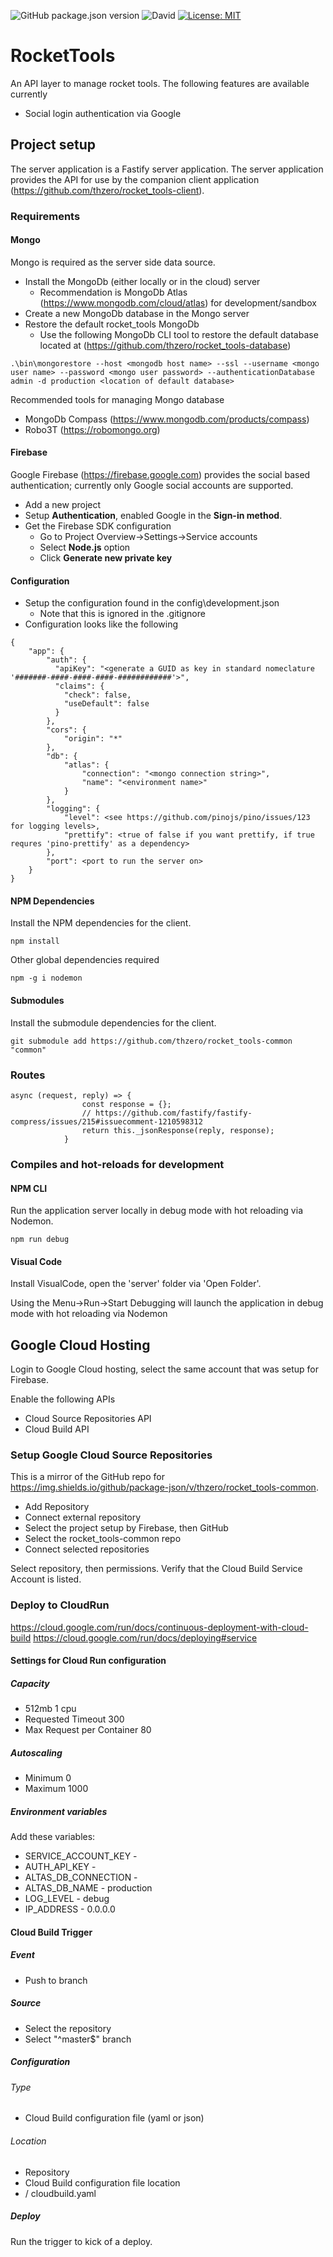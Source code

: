 ![GitHub package.json version](https://img.shields.io/github/package-json/v/thzero/rocket_tools-server)
![David](https://img.shields.io/david/thzero/rocket_tools-server)
[![License: MIT](https://img.shields.io/badge/License-MIT-yellow.svg)](https://opensource.org/licenses/MIT)

# RocketTools

An API layer to manage rocket tools.  The following features are available currently

* Social login authentication via Google

## Project setup

The server application is a Fastify server application.  The server application provides the API for use by the companion client application (https://github.com/thzero/rocket_tools-client).

### Requirements

#### Mongo

Mongo is required as the server side data source.

* Install the MongoDb (either locally or in the cloud) server
  * Recommendation is MongoDb Atlas (https://www.mongodb.com/cloud/atlas) for development/sandbox
* Create a new MongoDb database in the Mongo server
* Restore the default rocket_tools MongoDb
  * Use the following MongoDb CLI tool to restore the default database located at (https://github.com/thzero/rocket_tools-database)

```
.\bin\mongorestore --host <mongodb host name> --ssl --username <mongo user name> --password <mongo user password> --authenticationDatabase admin -d production <location of default database>
```

Recommended tools for managing Mongo database
* MongoDb Compass (https://www.mongodb.com/products/compass)
* Robo3T (https://robomongo.org)

#### Firebase

Google Firebase (https://firebase.google.com) provides the social based authentication; currently only Google social accounts are supported.

* Add a new project
* Setup **Authentication**, enabled Google in the **Sign-in method**.
* Get the Firebase SDK configuration
  * Go to Project Overview->Settings->Service accounts
  * Select **Node.js** option
  * Click **Generate new private key**

#### Configuration

* Setup the configuration found in the config\development.json
  * Note that this is ignored in the .gitignore
* Configuration looks like the following

```
{
    "app": {
        "auth": {
          "apiKey": "<generate a GUID as key in standard nomeclature '#######-####-####-####-############'>",
          "claims": {
            "check": false,
            "useDefault": false
          }
        },
        "cors": {
            "origin": "*"
        },
        "db": {
            "atlas": {
                "connection": "<mongo connection string>",
                "name": "<environment name>"
            }
        },
        "logging": {
            "level": <see https://github.com/pinojs/pino/issues/123 for logging levels>,
            "prettify": <true of false if you want prettify, if true requres 'pino-prettify' as a dependency>
        },
        "port": <port to run the server on>
    }
}
```

#### NPM Dependencies

Install the NPM dependencies for the client.

```
npm install
```

Other global dependencies required

```
npm -g i nodemon
```

#### Submodules

Install the submodule dependencies for the client.

```
git submodule add https://github.com/thzero/rocket_tools-common "common"
```

### Routes

````
async (request, reply) => {
				const response = {};
				// https://github.com/fastify/fastify-compress/issues/215#issuecomment-1210598312
				return this._jsonResponse(reply, response);
			}
````

### Compiles and hot-reloads for development

#### NPM CLI

Run the application server locally in debug mode with hot reloading via Nodemon.

```
npm run debug
```

#### Visual Code

Install VisualCode, open the 'server' folder via 'Open Folder'.

Using the Menu->Run->Start Debugging will launch the application in debug mode with hot reloading via Nodemon

## Google Cloud Hosting

Login to Google Cloud hosting, select the same account that was setup for Firebase.

Enable the following APIs

* Cloud Source Repositories API
* Cloud Build API

### Setup Google Cloud Source Repositories

This is a mirror of the GitHub repo for https://img.shields.io/github/package-json/v/thzero/rocket_tools-common.

* Add Repository
* Connect external repository
* Select the project setup by Firebase, then GitHub
* Select the rocket_tools-common repo
* Connect selected repositories

Select repository, then permissions.  Verify that the Cloud Build Service Account is listed.

### Deploy to CloudRun

https://cloud.google.com/run/docs/continuous-deployment-with-cloud-build
https://cloud.google.com/run/docs/deploying#service

#### Settings for Cloud Run configuration

##### Capacity
* 512mb 1 cpu
* Requested Timeout 300
* Max Request per Container 80

##### Autoscaling
* Minimum 0
* Maximum 1000

##### Environment variables

Add these variables:

* SERVICE_ACCOUNT_KEY - <Firebase service account key JSON>
* AUTH_API_KEY - <guid>
* ALTAS_DB_CONNECTION -
* ALTAS_DB_NAME - production
* LOG_LEVEL - debug
* IP_ADDRESS - 0.0.0.0

#### Cloud Build Trigger

##### Event
* Push to branch

##### Source
* Select the repository
* Select "^master$" branch

##### Configuration

###### Type
* Cloud Build configuration file (yaml or json)

###### Location
* Repository
* Cloud Build configuration file location
 * / cloudbuild.yaml

##### Deploy

Run the trigger to kick of a deploy.
